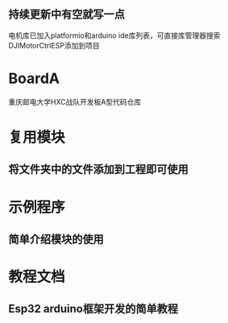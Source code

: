 <!--
 * @LastEditors: qingmeijiupiao
 * @Description: 
 * @Author: qingmeijiupiao
 * @Date: 2024-06-06 22:55:25
-->
## 持续更新中有空就写一点
电机库已加入platformio和arduino ide库列表，可直接库管理器搜索DJIMotorCtrlESP添加到项目
# BoardA
重庆邮电大学HXC战队开发板A型代码仓库

# 复用模块
## 将文件夹中的文件添加到工程即可使用

# 示例程序
## 简单介绍模块的使用

# 教程文档
## Esp32 arduino框架开发的简单教程

